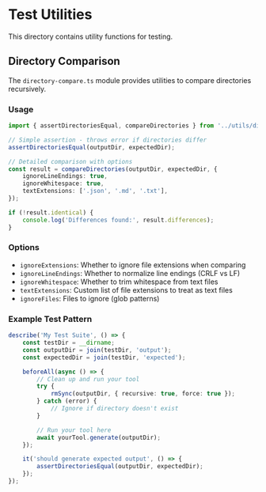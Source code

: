 # Test Utilities

This directory contains utility functions for testing.

## Directory Comparison

The `directory-compare.ts` module provides utilities to compare directories recursively.

### Usage

```typescript
import { assertDirectoriesEqual, compareDirectories } from '../utils/directory-compare.js';

// Simple assertion - throws error if directories differ
assertDirectoriesEqual(outputDir, expectedDir);

// Detailed comparison with options
const result = compareDirectories(outputDir, expectedDir, {
    ignoreLineEndings: true,
    ignoreWhitespace: true,
    textExtensions: ['.json', '.md', '.txt'],
});

if (!result.identical) {
    console.log('Differences found:', result.differences);
}
```

### Options

- `ignoreExtensions`: Whether to ignore file extensions when comparing
- `ignoreLineEndings`: Whether to normalize line endings (CRLF vs LF)
- `ignoreWhitespace`: Whether to trim whitespace from text files
- `textExtensions`: Custom list of file extensions to treat as text files
- `ignoreFiles`: Files to ignore (glob patterns)

### Example Test Pattern

```typescript
describe('My Test Suite', () => {
    const testDir = __dirname;
    const outputDir = join(testDir, 'output');
    const expectedDir = join(testDir, 'expected');

    beforeAll(async () => {
        // Clean up and run your tool
        try {
            rmSync(outputDir, { recursive: true, force: true });
        } catch (error) {
            // Ignore if directory doesn't exist
        }

        // Run your tool here
        await yourTool.generate(outputDir);
    });

    it('should generate expected output', () => {
        assertDirectoriesEqual(outputDir, expectedDir);
    });
});
```

